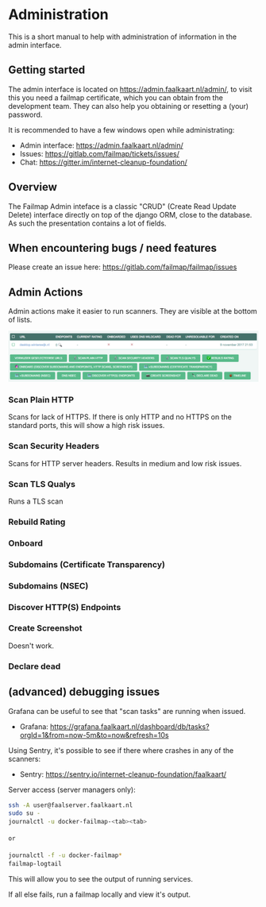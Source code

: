 # Administration

This is a short manual to help with administration of information in the admin interface.

## Getting started
The admin interface is located on https://admin.faalkaart.nl/admin/, to visit this you
need a failmap certificate, which you can obtain from the development team. They can also
help you obtaining or resetting a (your) password.

It is recommended to have a few windows open while administrating:

- Admin interface: https://admin.faalkaart.nl/admin/
- Issues: https://gitlab.com/failmap/tickets/issues/
- Chat: https://gitter.im/internet-cleanup-foundation/

## Overview
The Failmap Admin inteface is a classic "CRUD" (Create Read Update Delete) interface directly
on top of the django ORM, close to the database. As such the presentation contains a lot of fields.

## When encountering bugs / need features
Please create an issue here: https://gitlab.com/failmap/failmap/issues

## Admin Actions
Admin actions make it easier to run scanners. They are visible at the bottom of lists.

![admin actions](administration/admin_actions.png)


### Scan Plain HTTP
Scans for lack of HTTPS. If there is only HTTP and no HTTPS on the standard ports, this will show a high risk issues.


### Scan Security Headers
Scans for HTTP server headers. Results in medium and low risk issues.

### Scan TLS Qualys
Runs a TLS scan


### Rebuild Rating


### Onboard



### Subdomains (Certificate Transparency)

### Subdomains (NSEC)


### Discover HTTP(S) Endpoints


### Create Screenshot
Doesn't work.

### Declare dead







## (advanced) debugging issues
Grafana can be useful to see that "scan tasks" are running when issued.

- Grafana: https://grafana.faalkaart.nl/dashboard/db/tasks?orgId=1&from=now-5m&to=now&refresh=10s

Using Sentry, it's possible to see if there where crashes in any of the scanners:

- Sentry: https://sentry.io/internet-cleanup-foundation/faalkaart/

Server access (server managers only):

```bash
ssh -A user@faalserver.faalkaart.nl
sudo su -
journalctl -u docker-failmap-<tab><tab>

or

journalctl -f -u docker-failmap*
failmap-logtail
```

This will allow you to see the output of running services.

If all else fails, run a failmap locally and view it's output.

